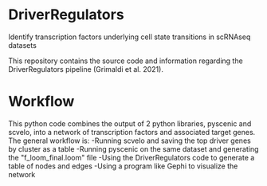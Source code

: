 # DriverRegulators
Identify transcription factors underlying cell state transitions in scRNAseq datasets

This repository contains the source code and information regarding the DriverRegulators pipeline (Grimaldi et al. 2021).

# Workflow

This python code combines the output of 2 python libraries, pyscenic and scvelo, into a network of transcription factors and associated target genes.
The general workflow is:
-Running scvelo and saving the top driver genes by cluster as a table
-Running pyscenic on the same dataset and generating the "f_loom_final.loom" file
-Using the DriverRegulators code to generate a table of nodes and edges
-Using a program like Gephi to visualize the network


